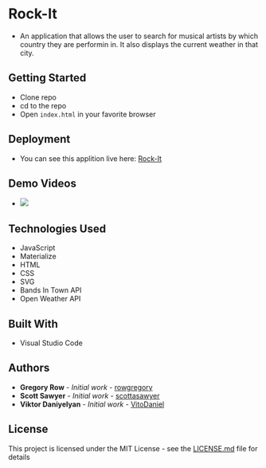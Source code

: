 # Rock-It

 * An application that allows the user to search for musical artists by which country they are performin in. It also displays the current weather in that city. 

## Getting Started

 * Clone repo
 * cd to the repo
 * Open `index.html` in your favorite browser

## Deployment

 * You can see this applition live here: [Rock-It](https://rowgregory.github.io/RockIT/)
     
## Demo Videos

 * ![](assets/images/Rock-It_gif.gif?raw=true)
 
## Technologies Used

 * JavaScript
 * Materialize
 * HTML
 * CSS
 * SVG
 * Bands In Town API
 * Open Weather API

## Built With

 * Visual Studio Code

## Authors

 * **Gregory Row** - *Initial work* - [rowgregory](https://github.com/rowgregory)
 * **Scott Sawyer** - *Initial work* - [scottasawyer](https://github.com/scottasawyer)
 * **Viktor Daniyelyan** - *Initial work* - [VitoDaniel](https://github.com/VitoDaniel)


## License

This project is licensed under the MIT License - see the [LICENSE.md](LICENSE.md) file for details


